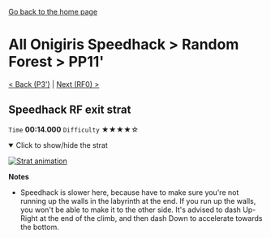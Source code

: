 [Go back to the home page](https://github.com/Doublevil/scbspeedrun)

# All Onigiris Speedhack > Random Forest > PP11'

[< Back (P3')](https://github.com/Doublevil/scbspeedrun/blob/main/levels/arb_sh/P/P3'.md) | [Next (RF0) >](https://github.com/Doublevil/scbspeedrun/blob/main/levels/arb_sh/RF/RF0.md)

## Speedhack RF exit strat

`Time` **00:14.000** `Difficulty` ★★★★☆
<details open>
  <summary>Click to show/hide the strat</summary>

  [![Strat animation](https://github.com/Doublevil/scbspeedrun/blob/main/media/levels/pp/PP11_S_RfExitStrat.webp)](https://github.com/Doublevil/scbspeedrun/blob/main/media/levels/pp/PP11_S_RfExitStrat.mp4?raw=true)

  **Notes**
  - Speedhack is slower here, because have to make sure you're not running up the walls in the labyrinth at the end. If you run up the walls, you won't be able to make it to the other side. It's advised to dash Up-Right at the end of the climb, and then dash Down to accelerate towards the bottom.
</details>
